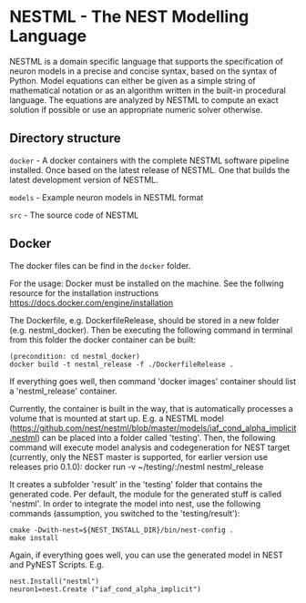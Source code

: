 # NESTML - The NEST Modelling Language

NESTML is a domain specific language that supports the specification of neuron models
in a precise and concise syntax, based on the syntax of Python. Model equations
can either be given as a simple string of mathematical notation or as an algorithm written
in the built-in procedural language. The equations are analyzed by NESTML to compute
an exact solution if possible or use an appropriate numeric solver otherwise.

## Directory structure

`docker` - A docker containers with the complete NESTML software pipeline installed. Once based on the latest release of NESTML. One that builds the latest development version of NESTML.

`models` - Example neuron models in NESTML format

`src` - The source code of NESTML

## Docker
The docker files can be find in the `docker` folder.

For the usage:
Docker must be installed on the machine. See the follwing resource for the installation instructions https://docs.docker.com/engine/installation

The Dockerfile, e.g. DockerfileRelease, should  be stored in a new folder (e.g. nestml_docker). Then be executing the following command in terminal from this folder the docker container can be built:
```
(precondition: cd nestml_docker)
docker build -t nestml_release -f ./DockerfileRelease .
```
If everything goes well, then command 'docker images' container should list a 'nestml_release' container.

Currently, the container is built in the way, that is automatically processes a volume that is mounted at start up. E.g. a NESTML model (https://github.com/nest/nestml/blob/master/models/iaf_cond_alpha_implicit.nestml) can be placed into a folder called 'testing'. Then, the following command will execute model analysis and codegeneration for NEST target (currently, only the NEST master is supported, for earlier version use releases prio 0.1.0):
docker run -v ~/testing/:/nestml nestml_release

It creates a subfolder 'result' in the 'testing' folder that contains the generated code. Per default, the module for the generated stuff is called 'nestml'. In order to integrate the model into nest, use the following commands (assumption, you switched to the 'testing/result'):
```
cmake -Dwith-nest=${NEST_INSTALL_DIR}/bin/nest-config .
make install
```
Again, if everything goes well, you can use the generated model in NEST and PyNEST Scripts. E.g.
```
nest.Install("nestml")
neuron1=nest.Create ("iaf_cond_alpha_implicit")
```
